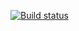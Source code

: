 [![Build status](https://ci.appveyor.com/api/projects/status/tpgi3q47egg2dueg?svg=true)](https://ci.appveyor.com/project/alexthomson031/selenide)
